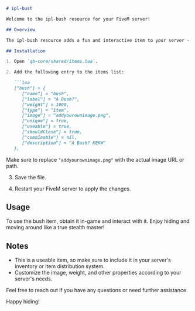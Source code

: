 ```markdown
# ipl-bush

Welcome to the ipl-bush resource for your FiveM server!

## Overview

The ipl-bush resource adds a fun and interactive item to your server - a bush that you can hide in and move around! Surprise your players with this quirky and immersive feature.

## Installation

1. Open `qb-core/shared/items.lua`.

2. Add the following entry to the items list:

   ```lua
   ["bush"] = {
      ["name"] = "bush",
      ["label"] = "A Bush?",
      ["weight"] = 1000,
      ["type"] = "item",
      ["image"] = "addyourownimage.png",
      ["unique"] = true,
      ["useable"] = true,
      ["shouldClose"] = true,
      ["combinable"] = nil,
      ["description"] = "A Bush? KEKW"
   },
   ```

   Make sure to replace `"addyourownimage.png"` with the actual image URL or path.

3. Save the file.

4. Restart your FiveM server to apply the changes.

## Usage

To use the bush item, obtain it in-game and interact with it. Enjoy hiding and moving around like a true stealth master!

## Notes

- This is a useable item, so make sure to include it in your server's inventory or item distribution system.
- Customize the image, weight, and other properties according to your server's needs.

Feel free to reach out if you have any questions or need further assistance.

Happy hiding!
```
